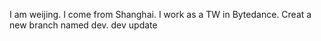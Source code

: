 I am weijing.
I come from Shanghai.
I work as a TW in Bytedance.
Creat a new branch named dev.
dev update

